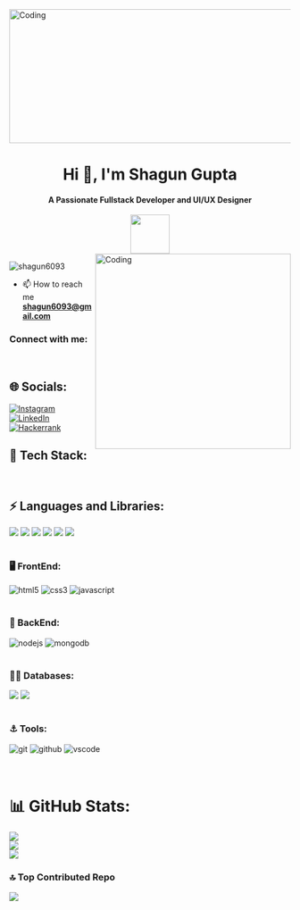 <img align="center" alt="Coding" width ="1040" height ="240" src="https://user-images.githubusercontent.com/36594527/117921831-c3d32c80-b334-11eb-8bab-a423ac34272a.png">



<h1 align="center">Hi 👋, I'm Shagun Gupta</h1>
<h4 align="center">A Passionate Fullstack Developer and UI/UX Designer</h4>
<div align=center>
 <img align="center" height="70"  src="https://readme-typing-svg.herokuapp.com/?lines=SHAGUN+GUPTA...;FULL+STACK+WEB+DEVELOPER;MERN+STACK+DEVELOPER;WEB+DEVELOPER;&color=cyan&center=true" />
</div>

<img align="right" alt="Coding" width ="350" src="https://cdn.dribbble.com/users/1059583/screenshots/4171367/coding-freak.gif">

<p align="left"> <img src="https://komarev.com/ghpvc/?username=shagun6093&label=Profile%20views&color=0e75b6&style=flat" alt="shagun6093" /> </p>

- 📫 How to reach me **shagun6093@gmail.com**
<h3 align="left">Connect with me:</h3>
</br>

## 🌐 Socials:
[![Instagram](https://img.shields.io/badge/Instagram-%23E4405F.svg?logo=Instagram&logoColor=white&style=for-the-badge)](https://instagram.com/shagungupta2704) [![LinkedIn](https://img.shields.io/badge/LinkedIn-%230077B5.svg?logo=linkedin&logoColor=white&style=for-the-badge)](https://linkedin.com/in/gupta-shagun-) [![Hackerrank](https://img.shields.io/badge/Hackerrank-%231DA1F2.svg?logo=Hackerrank&logoColor=white&style=for-the-badge)](https://www.hackerrank.com/shagun6093)

<h2 align="left"> 📌 Tech Stack:</h2>
</br>
<div display="flex">
<h2 align="left"> ⚡ Languages and Libraries:</h2>
<img src = "https://img.shields.io/badge/c-%2300599C.svg?style=for-the-badge&logo=c&logoColor=white">
<img src = "https://img.shields.io/badge/c++-%2300599C.svg?style=for-the-badge&logo=c%2B%2B&logoColor=white">
<img src = "https://img.shields.io/badge/java-%23ED8B00.svg?style=for-the-badge&logo=java&logoColor=white">
<img src = "https://img.shields.io/badge/python-3670A0?style=for-the-badge&logo=python&logoColor=ffdd54">
<img src = "https://img.shields.io/badge/numpy-%23013243.svg?style=for-the-badge&logo=numpy&logoColor=white">
<img src = "https://img.shields.io/badge/pandas-%23150458.svg?style=for-the-badge&logo=pandas&logoColor=white">
</div>
<br>
<div display="flex">
  <h3> 🖥️ FrontEnd: </h3>    
 <img src="https://img.shields.io/badge/html5-%23E34F26.svg?style=for-the-badge&logo=html5&logoColor=white" align="center" alt="html5">
 <img src = "https://img.shields.io/badge/css3-%231572B6.svg?style=for-the-badge&logo=css3&logoColor=white" align="center" alt="css3">
 <img src ="https://img.shields.io/badge/javascript-%23323330.svg?style=for-the-badge&logo=javascript&logoColor=%23F7DF1E" align="center" alt="javascript">
</div>
</br>
 <div ><h3> 👾 BackEnd: </h3> 
   <img src="https://img.shields.io/badge/Node.js-339933?style=for-the-badge&logo=nodedotjs&logoColor=white" align="center" alt="nodejs" />
     <img src="https://img.shields.io/badge/Mongoose-4EA94B?style=for-the-badge&logo=mongoose&logoColor=white&color=red" align="center" alt="mongodb"/>
  
 </div>
</br>
<div ><h3> 👨‍💻 Databases: </h3> 
   <img src="https://img.shields.io/badge/MongoDB-%234ea94b.svg?style=for-the-badge&logo=mongodb&logoColor=white" />
   <img src="https://img.shields.io/badge/mysql-%2300f.svg?style=for-the-badge&logo=mysql&logoColor=white">
 </div>
 </br>
   <div ><h3> ⚓️ Tools: </h3> 
   <img src="https://img.shields.io/badge/git-%23000000.svg?style=for-the-badge&logo=git&logoColor=#00C7B7&color=red" align="center" alt="git"/>
   <img src="https://img.shields.io/badge/GitHub-100000?style=for-the-badge&logo=github&logoColor=white" align="center" alt="github"/>
  
  <img src="https://img.shields.io/badge/Visual%20Studio-%231572B6.svg?style=for-the-badge&logo=visual-studio&logoColor=white"  align="center" alt="vscode"/>
 </div>
 </br>
 </br>



# 📊 GitHub Stats:
![](https://github-readme-stats.vercel.app/api?username=shagun6093&theme=shades-of-purple&hide_border=false&include_all_commits=false&count_private=false)<br/>
![](https://github-readme-streak-stats.herokuapp.com/?user=shagun6093&theme=shades-of-purple&hide_border=false)<br/>
![](https://github-readme-stats.vercel.app/api/top-langs/?username=shagun6093&theme=shades-of-purple&hide_border=false&include_all_commits=false&count_private=false&layout=compact)

### 🔝 Top Contributed Repo
![](https://github-contributor-stats.vercel.app/api?username=shagun6093&limit=5&theme=dark&combine_all_yearly_contributions=true)

